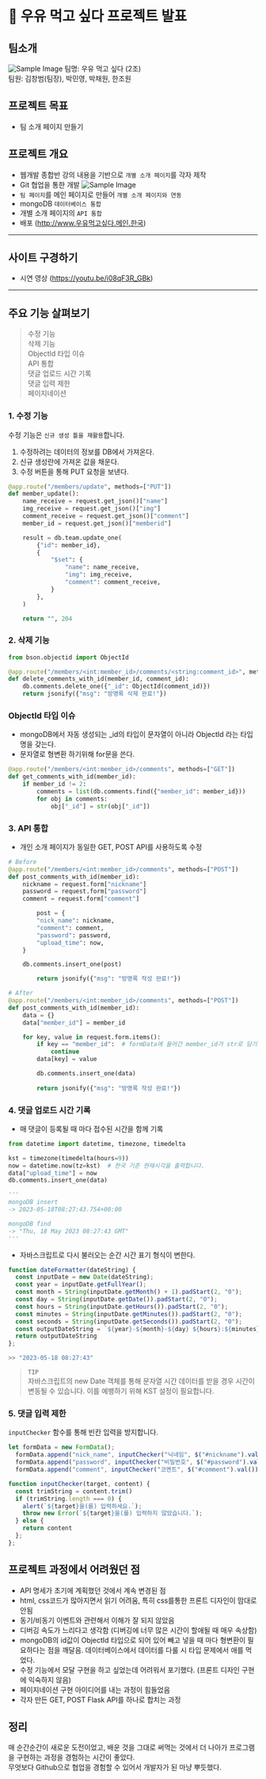 # 🥛 우유 먹고 싶다 프로젝트 발표
## 팀소개
![Sample Image](./img/team.png)
팀명: 우유 먹고 싶다 (2조)  
팀원: 김창범(팀장), 박민영, 박채원, 한조원

## 프로젝트 목표
- 팀 소개 페이지 만들기

## 프로젝트 개요
- 웹개발 종합반 강의 내용을 기반으로 `개별 소개 페이지`를 각자 제작
- Git 협업을 통한 개발
![Sample Image](./img/commit.png)
- `팀 페이지`를 메인 페이지로 만들어 `개별 소개 페이지와 연동`
- mongoDB `데이터베이스 통합`
- 개별 소개 페이지의 `API 통합`
- 배포 (http://www.우유먹고싶다.메인.한국)
  
---
## 사이트 구경하기
- 시연 영상 (https://youtu.be/i08qF3R_GBk)
---
## 주요 기능 살펴보기
> 수정 기능  
삭제 기능  
ObjectId 타입 이슈  
API 통합  
댓글 업로드 시간 기록  
댓글 입력 제한  
페이지네이션


### 1. 수정 기능
수정 기능은 `신규 생성 틀을 재활용`합니다.
1. 수정하려는 데이터의 정보를 DB에서 가져온다.
2. 신규 생성란에 가져온 값을 채운다.
3. 수정 버튼을 통해 PUT 요청을 보낸다.
```python
@app.route("/members/update", methods=["PUT"])
def member_update():
    name_receive = request.get_json()["name"]
    img_receive = request.get_json()["img"]
    comment_receive = request.get_json()["comment"]
    member_id = request.get_json()["memberid"]

    result = db.team.update_one(
        {"id": member_id},
        {
            "$set": {
                "name": name_receive,
                "img": img_receive,
                "comment": comment_receive,
            }
        },
    )

    return "", 204
```

### 2. 삭제 기능
```python
from bson.objectid import ObjectId

@app.route("/members/<int:member_id>/comments/<string:comment_id>", methods=["DELETE"])
def delete_comments_with_id(member_id, comment_id):
    db.comments.delete_one({"_id": ObjectId(comment_id)})
    return jsonify({"msg": "방명록 삭제 완료!"})
```

### ObjectId 타입 이슈
- mongoDB에서 자동 생성되는 _id의 타입이 문자열이 아니라 ObjectId 라는 타입명을 갖는다.  
- 문자열로 형변환 하기위해 for문을 쓴다.

```python
@app.route("/members/<int:member_id>/comments", methods=["GET"])
def get_comments_with_id(member_id):
    if member_id != 2:
        comments = list(db.comments.find({"member_id": member_id}))
        for obj in comments:
            obj["_id"] = str(obj["_id"])
```

### 3. API 통합
- 개인 소개 페이지가 동일한 GET, POST API를 사용하도록 수정
```python
# Before
@app.route("/members/<int:member_id>/comments", methods=["POST"])
def post_comments_with_id(member_id):
    nickname = request.form["nickname"]
    password = request.form["password"]
    comment = request.form["comment"]

		post = {
        "nick_name": nickname,
        "comment": comment,
        "password": password,
        "upload_time": now,
    }

    db.comments.insert_one(post)

		return jsonify({"msg": "방명록 작성 완료!"})
```
```python
# After
@app.route("/members/<int:member_id>/comments", methods=["POST"])
def post_comments_with_id(member_id):
    data = {}
    data["member_id"] = member_id

    for key, value in request.form.items():
        if key == "member_id":  # formData에 들어간 member_id가 str로 담기므로 제외함
            continue
        data[key] = value

		db.comments.insert_one(data)
		
		return jsonify({"msg": "방명록 작성 완료!"})
```

### 4. 댓글 업로드 시간 기록
- 매 댓글이 등록될 때 마다 접수된 시간을 함께 기록
```python
from datetime import datetime, timezone, timedelta

kst = timezone(timedelta(hours=9))
now = datetime.now(tz=kst)  # 한국 기준 현재시각을 출력합니다.
data["upload_time"] = now
db.comments.insert_one(data)

'''
mongoDB insert
-> 2023-05-18T08:27:43.754+00:00

mongoDB find
-> "Thu, 18 May 2023 08:27:43 GMT"
'''
```
- 자바스크립트로 다시 불러오는 순간 시간 표기 형식이 변한다.

```javascript
function dateFormatter(dateString) {
  const inputDate = new Date(dateString);
  const year = inputDate.getFullYear();
  const month = String(inputDate.getMonth() + 1).padStart(2, "0");
  const day = String(inputDate.getDate()).padStart(2, "0");
  const hours = String(inputDate.getHours()).padStart(2, "0");
  const minutes = String(inputDate.getMinutes()).padStart(2, "0");
  const seconds = String(inputDate.getSeconds()).padStart(2, "0");
  const outputDateString = `${year}-${month}-${day} ${hours}:${minutes}:${seconds}`;
  return outputDateString
};

>> "2023-05-18 08:27:43"
```
>`TIP`  
자바스크립트의 new Date 객체를 통해 문자열 시간 데이터를 받을 경우 시간이 변동될 수 있습니다. 이를 예뱅하기 위해 KST 설정이 필요합니다.

### 5. 댓글 입력 제한
`inputChecker` 함수를 통해 빈칸 입력을 방지합니다.
```javascript
let formData = new FormData();
  formData.append("nick_name", inputChecker("닉네임", $("#nickname").val()));
  formData.append("password", inputChecker("비밀번호", $("#password").val()));
  formData.append("comment", inputChecker("코멘트", $("#comment").val()));
```
```javascript
function inputChecker(target, content) {
  const trimString = content.trim()
  if (trimString.length === 0) {
    alert(`${target}을(를) 입력하세요.`);
    throw new Error(`${target}을(를) 입력하지 않았습니다.`);
  } else {
    return content
  };
};
```

## 프로젝트 과정에서 어려웠던 점
- API 명세가 초기에 계획했던 것에서 계속 변경된 점
- html, css코드가 많아지면서 읽기 어려움, 특히 css를통한 프론트 디자인이 맘대로 안됨
- 동기/비동기 이벤트와 관련해서 이해가 잘 되지 않았음
- 디버깅 속도가 느리다고 생각함 (디버깅에 너무 많은 시간이 할애될 때 매우 속상함)
- mongoDB의 id값이 ObjectId 타입으로 되어 있어 빼고 넣을 때 마다 형변환이 필요하다는 점을 깨달음. 데이터베이스에서 데이터를 다룰 시 타입 문제에서 애를 먹었다.
- 수정 기능에서 모달 구현을 하고 싶었는데 어려워서 포기했다. (프론트 디자인 구현에 익숙하지 않음)
- 페이지네이션 구현 아이디어를 내는 과정이 힘들었음
- 각자 만든 GET, POST Flask API를 하나로 합치는 과정

## 정리
매 순간순간이 새로운 도전이었고, 배운 것을 그대로 써먹는 것에서 더 나아가 프로그램을 구현하는 과정을 경험하는 시간이 좋았다.  
무엇보다 Github으로 협업을 경험할 수 있어서 개발자가 된 마냥 뿌듯했다.